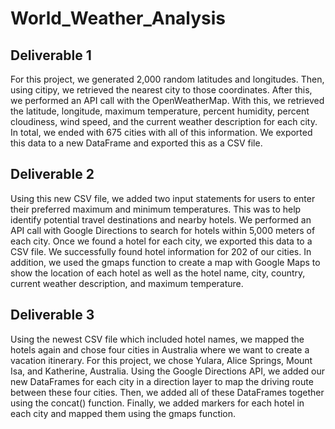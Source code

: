 # World_Weather_Analysis

## Deliverable 1

For this project, we generated 2,000 random latitudes and longitudes. Then, using citipy, we retrieved the nearest city to those coordinates. After this, we performed an API call with the OpenWeatherMap. With this, we retrieved the latitude, longitude, maximum temperature, percent humidity, percent cloudiness, wind speed, and the current weather description for each city. In total, we ended with 675 cities with all of this information. We exported this data to a new DataFrame and exported this as a CSV file.

## Deliverable 2

Using this new CSV file, we added two input statements for users to enter their preferred maximum and minimum temperatures. This was to help identify potential travel destinations and nearby hotels. We performed an API call with Google Directions to search for hotels within 5,000 meters of each city. Once we found a hotel for each city, we exported this data to a CSV file. We successfully found hotel information for 202 of our cities. In addition, we used the gmaps function to create a map with Google Maps to show the location of each hotel as well as the hotel name, city, country, current weather description, and maximum temperature.

## Deliverable 3

Using the newest CSV file which included hotel names, we mapped the hotels again and chose four cities in Australia where we want to create a vacation itinerary. For this project, we chose Yulara, Alice Springs, Mount Isa, and Katherine, Australia. Using the Google Directions API, we added our new DataFrames for each city in a direction layer to map the driving route between these four cities. Then, we added all of these DataFrames together using the concat() function. Finally, we added markers for each hotel in each city and mapped them using the gmaps function.
